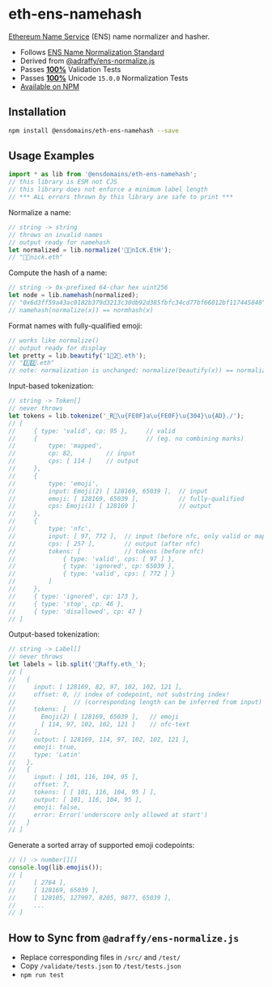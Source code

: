 # eth-ens-namehash

[Ethereum Name Service](https://ens.domains/) (ENS) name normalizer and hasher.

* Follows [ENS Name Normalization Standard](https://github.com/adraffy/ensip-norm/blob/main/draft.md)
* Derived from [@adraffy/ens-normalize.js](https://github.com/adraffy/ens-normalize.js)
* Passes [**100%**](https://adraffy.github.io/ens-normalize.js/test/validate.html) Validation Tests
* Passes [**100%**](https://adraffy.github.io/ens-normalize.js/test/report-nf.html) Unicode `15.0.0` Normalization Tests
* [Available on NPM](https://www.npmjs.com/package/@ensdomains/eth-ens-namehash)

## Installation

```sh
npm install @ensdomains/eth-ens-namehash --save
```

## Usage Examples

```Javascript
import * as lib from '@ensdomains/eth-ens-namehash'; 
// this library is ESM not CJS
// this library does not enforce a minimum label length
// *** ALL errors thrown by this library are safe to print ***
```

Normalize a name:
```Javascript
// string -> string
// throws on invalid names
// output ready for namehash
let normalized = lib.normalize('👨️‍💻nIcK.EtH');
// "👨‍💻nick.eth"
```

Compute the hash of a name:
```Javascript
// string -> 0x-prefixed 64-char hex uint256
let node = lib.namehash(normalized);
// "0x6d3ff59a43ac0182b379d3213c30db92d385fbfc34cd77bf66012bf117445848"
// namehash(normalize(x)) == normhash(x)
```

Format names with fully-qualified emoji:
```JavaScript
// works like normalize()
// output ready for display
let pretty = lib.beautify('1⃣2⃣.eth'); 
// "1️⃣2️⃣.eth"
// note: normalization is unchanged: normalize(beautify(x)) == normalize(x)
```

Input-based tokenization:
```Javascript
// string -> Token[]
// never throws
let tokens = lib.tokenize('_R💩\u{FE0F}a\u{FE0F}\u{304}\u{AD}./');
// [
//     { type: 'valid', cp: 95 },     // valid
//     {                              // (eg. no combining marks)
//         type: 'mapped', 
//         cp: 82,         // input
//         cps: [ 114 ]    // output
//     }, 
//     { 
//         type: 'emoji',
//         input: Emoji(2) [ 128169, 65039 ],  // input 
//         emoji: [ 128169, 65039 ],           // fully-qualified
//         cps: Emoji(1) [ 128169 ]            // output
//     },
//     {
//         type: 'nfc',
//         input: [ 97, 772 ],  // input (before nfc, only valid or mapped)
//         cps: [ 257 ],        // output (after nfc)
//         tokens: [            // tokens (before nfc)
//             { type: 'valid', cps: [ 97 ] },
//             { type: 'ignored', cp: 65039 },
//             { type: 'valid', cps: [ 772 ] }
//         ]
//     },
//     { type: 'ignored', cp: 173 },
//     { type: 'stop', cp: 46 },
//     { type: 'disallowed', cp: 47 }
// ]
```

Output-based tokenization:
```Javascript
// string -> Label[]
// never throws
let labels = lib.split('💩Raffy.eth_');
// [
//   {
//     input: [ 128169, 82, 97, 102, 102, 121 ],  
//     offset: 0, // index of codepoint, not substring index!
//                // (corresponding length can be inferred from input)
//     tokens: [
//       Emoji(2) [ 128169, 65039 ],   // emoji
//       [ 114, 97, 102, 102, 121 ]    // nfc-text
//     ],
//     output: [ 128169, 114, 97, 102, 102, 121 ],
//     emoji: true,
//     type: 'Latin'
//   },
//   {
//     input: [ 101, 116, 104, 95 ],
//     offset: 7,
//     tokens: [ [ 101, 116, 104, 95 ] ],
//     output: [ 101, 116, 104, 95 ],
//     emoji: false,
//     error: Error('underscore only allowed at start')
//   }
// ]
```

Generate a sorted array of supported emoji codepoints:
```Javascript
// () -> number[][]
console.log(lib.emojis());
// [
//     [ 2764 ],
//     [ 128169, 65039 ],
//     [ 128105, 127997, 8205, 9877, 65039 ],
//     ...
// ]
```


## How to Sync from `@adraffy/ens-normalize.js`

* Replace corresponding files in `/src/` and `/test/`
* Copy `/validate/tests.json` to `/test/tests.json`
* `npm run test`